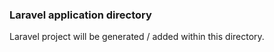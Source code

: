 ### Laravel application directory

Laravel project will be generated / added within this directory.
